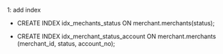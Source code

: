 1: add index
- CREATE INDEX idx_mechants_status ON merchant.merchants(status);

- CREATE INDEX idx_merchant_status_account
  ON merchant.merchants (merchant_id, status, account_no);
